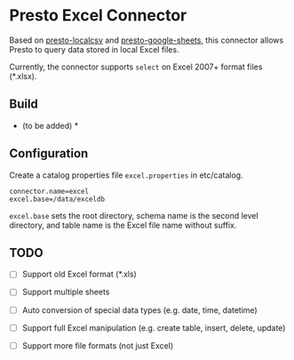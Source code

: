 # Presto Excel Connector 

Based on [presto-localcsv](https://github.com/dongqianwei/presto-localcsv) and [presto-google-sheets](https://github.com/prestodb/presto/tree/master/presto-google-sheets), this connector allows Presto to query data stored in local Excel files.

Currently, the connector supports `select` on Excel 2007+ format files (*.xlsx).

## Build

* (to be added) *

## Configuration

Create a catalog properties file `excel.properties` in etc/catalog.

```
connector.name=excel
excel.base=/data/exceldb
```

`excel.base` sets the root directory, schema name is the second level directory, and table name is the Excel file name without suffix.

## TODO

- [ ] Support old Excel format (*.xls)

- [ ] Support multiple sheets

- [ ] Auto conversion of special data types (e.g. date, time, datetime)

- [ ] Support full Excel manipulation (e.g. create table, insert, delete, update)

- [ ] Support more file formats (not just Excel)



